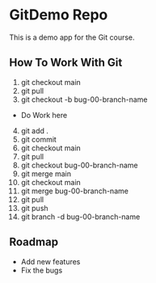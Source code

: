 # GitDemo Repo
This is a demo app for the Git course.

## How To Work With Git
1. git checkout main
2. git pull
3. git checkout -b bug-00-branch-name
* Do Work here
4. git add .
5. git commit
6. git checkout main
7. git pull
8. git checkout bug-00-branch-name
9. git merge main
10. git checkout main
11. git merge bug-00-branch-name
12. git pull
13. git push
14. git branch -d bug-00-branch-name


## Roadmap
 * Add new features
 * Fix the bugs
 
